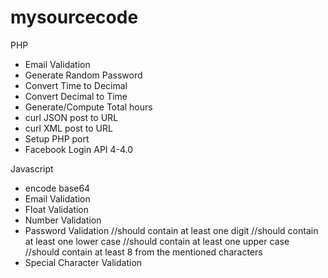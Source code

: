 mysourcecode
============

PHP

 - Email Validation
 - Generate Random Password
 - Convert Time to Decimal
 - Convert Decimal to Time
 - Generate/Compute Total hours
 - curl JSON post to URL
 - curl XML post to URL
 - Setup PHP port
 - Facebook Login API 4-4.0
 
Javascript

 - encode base64
 - Email Validation
 - Float Validation
 - Number Validation
 - Password Validation
    //should contain at least one digit
    //should contain at least one lower case
    //should contain at least one upper case
    //should contain at least 8 from the mentioned characters
 - Special Character Validation
